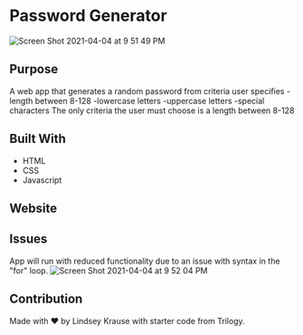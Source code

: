 # Password Generator 
![Screen Shot 2021-04-04 at 9 51 49 PM](https://user-images.githubusercontent.com/79954805/113538524-4a575a00-9590-11eb-9c46-9dbf1828043b.png)

## Purpose
A web app that generates a random password from criteria user specifies
  -length between 8-128
  -lowercase letters
  -uppercase letters
  -special characters
  The only criteria the user must choose is a length between 8-128

## Built With
* HTML
* CSS
* Javascript

## Website

## Issues
App will run with reduced functionality due to an issue with syntax in the "for" loop.
![Screen Shot 2021-04-04 at 9 52 04 PM](https://user-images.githubusercontent.com/79954805/113538723-d23d6400-9590-11eb-84e0-df4b68c7c84b.png)
## Contribution
Made with ❤️ by Lindsey Krause
with starter code from 
Trilogy. 

